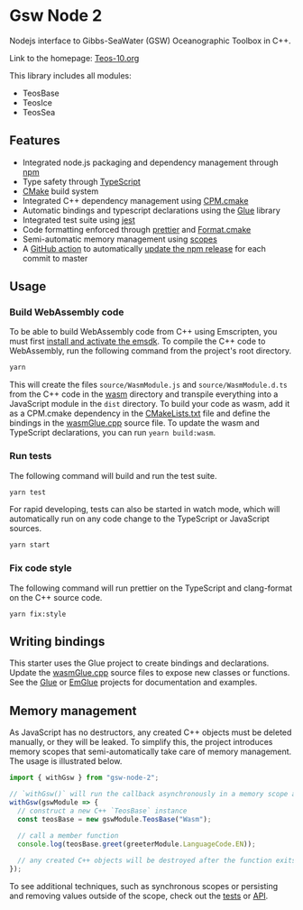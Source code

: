 # Gsw Node 2

Nodejs interface to Gibbs-SeaWater (GSW) Oceanographic Toolbox in C++.

Link to the homepage: [Teos-10.org](https://www.teos-10.org/)

This library includes all modules: 
- TeosBase
- TeosIce
- TeosSea

## Features

- Integrated node.js packaging and dependency management through [npm](https://www.npmjs.com)
- Type safety through [TypeScript](https://www.typescriptlang.org)
- [CMake](https://cmake.org) build system
- Integrated C++ dependency management using [CPM.cmake](https://github.com/TheLartians/CPM.cmake) 
- Automatic bindings and typescript declarations using the [Glue](https://github.com/TheLartians/Glue) library
- Integrated test suite using [jest](https://jestjs.io)
- Code formatting enforced through [prettier](https://prettier.io) and [Format.cmake](https://github.com/TheLartians/Format.cmake)
- Semi-automatic memory management using [scopes](#memory-management)
- A [GitHub action](.github/workflows/publish.yml) to automatically [update the npm release](https://github.com/mikeal/merge-release) for each commit to master

## Usage


### Build WebAssembly code

To be able to build WebAssembly code from C++ using Emscripten, you must first [install and activate the emsdk](https://emscripten.org/docs/getting_started/downloads.html).
To compile the C++ code to WebAssembly, run the following command from the project's root directory.

```bash
yarn
```

This will create the files `source/WasmModule.js` and `source/WasmModule.d.ts` from the C++ code in the [wasm](wasm) directory and transpile everything into a JavaScript module in the `dist` directory.
To build your code as wasm, add it as a CPM.cmake dependency in the [CMakeLists.txt](wasm/CMakeLists.txt) file and define the bindings in the [wasmGlue.cpp](wasm/source/wasmGlue.cpp) source file.
To update the wasm and TypeScript declarations, you can run `yearn build:wasm`. 

### Run tests

The following command will build and run the test suite.

```bash
yarn test
```

For rapid developing, tests can also be started in watch mode, which will automatically run on any code change to the TypeScript or JavaScript sources.

```bash
yarn start
```

### Fix code style

The following command will run prettier on the TypeScript and clang-format on the C++ source code.

```
yarn fix:style
```

## Writing bindings

This starter uses the Glue project to create bindings and declarations.
Update the [wasmGlue.cpp](wasm/source/wasmGlue.cpp) source files to expose new classes or functions.
See the [Glue](https://github.com/TheLartians/Glue) or [EmGlue](https://github.com/TheLartians/EmGlue) projects for documentation and examples.

## Memory management

As JavaScript has no destructors, any created C++ objects must be deleted manually, or they will be leaked.
To simplify this, the project introduces memory scopes that semi-automatically take care of memory management.
The usage is illustrated below.

```ts
import { withGsw } from "gsw-node-2";

// `withGsw()` will run the callback asynchronously in a memory scope and return the result in a `Promise`
withGsw(gswModule => {
  // construct a new C++ `TeosBase` instance
  const teosBase = new gswModule.TeosBase("Wasm");

  // call a member function
  console.log(teosBase.greet(greeterModule.LanguageCode.EN));
  
  // any created C++ objects will be destroyed after the function exits, unless they are persisted
});
```

To see additional techniques, such as synchronous scopes or persisting and removing values outside of the scope, check out the [tests](__tests__/wasm.ts) or [API](source/wasmWrapper.ts).
